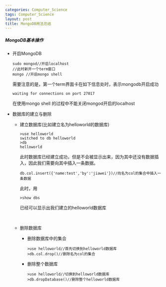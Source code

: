```yaml
---
categories: Computer_Science
tags: Computer_Science
layout: post
title: MongoDB用法总结
---
```



##### MongoDB基本操作

- 开启MongoDB

  ```shell
  sudo mongod//开启localhost
  //此时新开一个term窗口
  mongo //开启mongo shell
  ```

  需要注意的是，第一个term界面卡在如下信息处时，表示mongodb开启成功

  ```shell
  waiting for connections on port 27017
  ```

  在使用mongo shell 的过程中不能关闭mongod开启的localhost

- 数据库的建立与删除

  - 建立数据库(比如建立名为helloworld的数据库)

    ```shell
    >use helloworld
    switched to db helloworld
    >db
    helloworld
    ```

    此时数据库已经建立成功，但是不会被显示出来，因为其中还没有数据插入，因此我们需要向其中插入一条数据。

    ```shell
    db.col.insert({'name:test','by':'jiawei'})//向名为col的集合中插入一条数据
    ```

    此时，用

    ```shell
    >show dbs
    ```

    已经可以显示出我们建立的helloworld数据库

    ​

  - 删除数据库

    - 删除数据库中的集合

      ```shell
      >use helloworld//首先切换到helloworld数据库
      >db.col.drop()//删除名为col的集合
      ```

    - 删除整个数据库

      ```shell
      >use helloworld//切换到helloworld数据库
      >db.dropDatabase()//删除整个helloworld数据库
      ```

    ​

